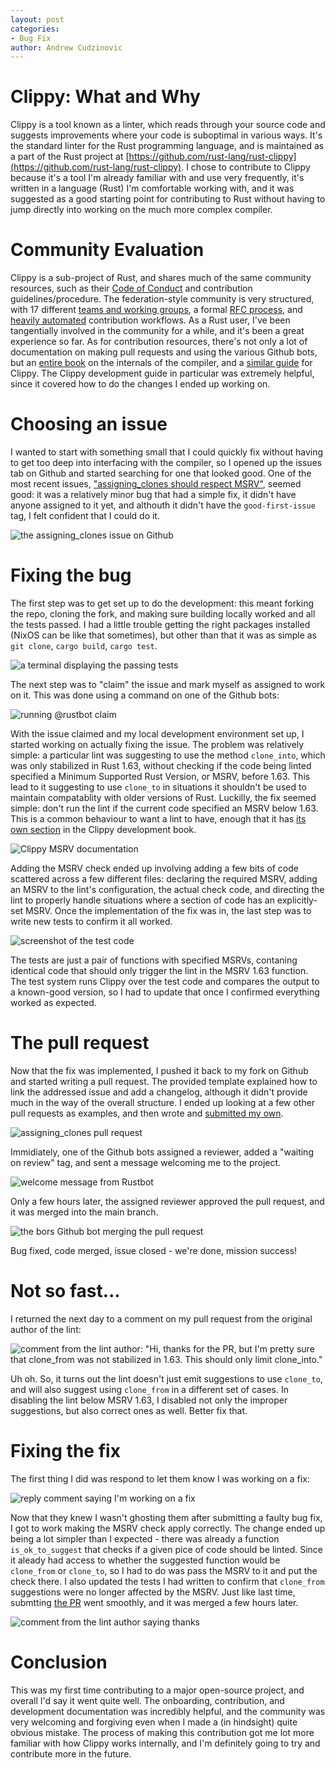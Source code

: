 ```yaml
---
layout: post
categories: 
- Bug Fix
author: Andrew Cudzinovic
---
```


# Clippy: What and Why

Clippy is a tool known as a linter, which reads through your source code and
suggests improvements where your code is suboptimal in various ways. It's the
standard linter for the Rust programming language, and is maintained as a part
of the Rust project at
[https://github.com/rust-lang/rust-clippy](https://github.com/rust-lang/rust-clippy).
I chose to contribute to Clippy because it's a tool I'm already familiar with
and use very frequently, it's written in a language (Rust) I'm comfortable
working with, and it was suggested as a good starting point for contributing
to Rust without having to jump directly into working on the much
more complex compiler.

# Community Evaluation

Clippy is a sub-project of Rust, and shares much of the same community
resources, such as their
[Code of Conduct](https://rustc-dev-guide.rust-lang.org/getting-started.html)
and contribution guidelines/procedure. The federation-style community is very
structured, with 17 different
[teams and working groups](https://www.rust-lang.org/governance), a formal
[RFC process](https://rust-lang.github.io/rfcs/), and
[heavily automated](https://rustc-dev-guide.rust-lang.org/rustbot.html)
contribution workflows. As a Rust user, I've been tangentially involved in the
community for a while, and it's been a great experience so far. As for
contribution resources, there's not only a lot of documentation on making
pull requests and using the various Github bots, but an
[entire book](https://rustc-dev-guide.rust-lang.org/) on the internals of the
compiler, and a
[similar guide](https://doc.rust-lang.org/clippy/development/index.html) for
Clippy. The Clippy development guide in particular was extremely helpful, since
it covered how to do the changes I ended up working on.

# Choosing an issue

I wanted to start with something small that I could quickly fix without having
to get too deep into interfacing with the compiler, so I opened up the issues
tab on Github and started searching for one that looked good. One of the most
recent issues,
["assigning_clones should respect MSRV"](https://github.com/rust-lang/rust-clippy/issues/12502),
seemed good: it was a relatively minor bug that had a simple fix, it didn't
have anyone assigned to it yet, and althouth it didn't have the
`good-first-issue` tag, I felt confident that I could do it.

![the assigning_clones issue on Github](../assets/2024-02-21-Fixing_a_Clippy_Bug/Issue.png)

# Fixing the bug

The first step was to get set up to do the development: this meant forking the
repo, cloning the fork, and making sure building locally worked and all the
tests passed. I had a little trouble getting the right packages installed
(NixOS can be like that sometimes), but other than that it was as simple as
`git clone`, `cargo build`, `cargo test`.

![a terminal displaying the passing tests](../assets/2024-02-21-Fixing_a_Clippy_Bug/Build.png)

The next step was to "claim" the issue and mark myself as assigned to work on
it. This was done using a command on one of the Github bots:

![running @rustbot claim](../assets/2024-02-21-Fixing_a_Clippy_Bug/Claim.png)

With the issue claimed and my local development environment set up, I started
working on actually fixing the issue. The problem was relatively simple: a
particular lint was suggesting to use the method `clone_into`, which was only
stabilized in Rust 1.63, without checking if the code being linted specified a
Minimum Supported Rust Version, or MSRV, before 1.63. This lead to it suggesting
to use `clone_to` in situations it shouldn't be used to maintain compatablity
with older versions of Rust. Luckilly, the fix seemed simple: don't run the lint
if the current code specified an MSRV below 1.63. This is a common behaviour to
want a lint to have, enough that it has
[its own section](https://doc.rust-lang.org/clippy/development/adding_lints.html#specifying-the-lints-minimum-supported-rust-version-msrv)
in the Clippy development book.

![Clippy MSRV documentation](../assets/2024-02-21-Fixing_a_Clippy_Bug/Documentation.png)

Adding the MSRV check ended up involving adding a few bits of code scattered
across a few different files: declaring the required MSRV, adding an MSRV to the
lint's configuration, the actual check code, and directing the lint to properly
handle situations where a section of code has an explicitly-set MSRV. Once the
implementation of the fix was in, the last step was to write new tests to
confirm it all worked.

![screenshot of the test code](../assets/2024-02-21-Fixing_a_Clippy_Bug/Tests.png)

The tests are just a pair of functions with specified MSRVs, contaning identical
code that should only trigger the lint in the MSRV 1.63 function. The test
system runs Clippy over the test code and compares the output to a known-good
version, so I had to update that once I confirmed everything worked as expected.

# The pull request

Now that the fix was implemented, I pushed it back to my fork on Github and
started writing a pull request. The provided template explained how to link the
addressed issue and add a changelog, although it didn't provide much in the way
of the overall structure. I ended up looking at a few other pull requests as
examples, and then wrote and
[submitted my own](https://github.com/rust-lang/rust-clippy/pull/12511).

![assigning_clones pull request](../assets/2024-02-21-Fixing_a_Clippy_Bug/Pull.png)

Immidiately, one of the Github bots assigned a reviewer, added a "waiting on
review" tag, and sent a message welcoming me to the project.

![welcome message from Rustbot](../assets/2024-02-21-Fixing_a_Clippy_Bug/Rustbot_welcome.png)

Only a few hours later, the assigned reviewer approved the pull request, and it
was merged into the main branch.

![the bors Github bot merging the pull request](../assets/2024-02-21-Fixing_a_Clippy_Bug/Merge.png)

Bug fixed, code merged, issue closed - we're done, mission success!

# Not so fast...

I returned the next day to a comment on my pull request from the original author
of the lint:

![comment from the lint author: "Hi, thanks for the PR, but I'm pretty sure that clone_from was not stabilized in 1.63. This should only limit clone_into."](../assets/2024-02-21-Fixing_a_Clippy_Bug/Comment.png)

Uh oh. So, it turns out the lint doesn't just emit suggestions to use
`clone_to`, and will also suggest using `clone_from` in a different set of
cases. In disabling the lint below MSRV 1.63, I disabled not only the improper
suggestions, but also correct ones as well. Better fix that.

# Fixing the fix

The first thing I did was respond to let them know I was working on a fix:

![reply comment saying I'm working on a fix](../assets/2024-02-21-Fixing_a_Clippy_Bug/Response.png)

Now that they knew I wasn't ghosting them after submitting a faulty bug fix, I
got to work making the MSRV check apply correctly. The change ended up being a
lot simpler than I expected - there was already a function `is_ok_to_suggest`
that checks if a given pice of code should be linted. Since it aleady had access
to whether the suggested function would be `clone_from` or `clone_to`, so I had
to do was pass the MSRV to it and put the check there. I also updated the tests
I had written to confirm that `clone_from` suggestions were no longer affected
by the MSRV. Just like last time, submtting
[the PR](https://github.com/rust-lang/rust-clippy/pull/12516) went smoothly,
and it was merged a few hours later.

![comment from the lint author saying thanks](../assets/2024-02-21-Fixing_a_Clippy_Bug/Thanks.png)

# Conclusion

This was my first time contributing to a major open-source project, and overall
I'd say it went quite well. The onboarding, contribution, and development
documentation was incredibly helpful, and the community was very welcoming and
forgiving even when I made a (in hindsight) quite obvious mistake. The process
of making this contribution got me lot more familiar with how Clippy works
internally, and I'm definitely going to try and contribute more in the future.
